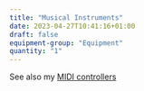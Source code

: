 ```yaml
---
title: "Musical Instruments"
date: 2023-04-27T10:41:16+01:00
draft: false
equipment-group: "Equipment"
quantity: "1"
---
```



See also my [MIDI controllers](../computeraudio)